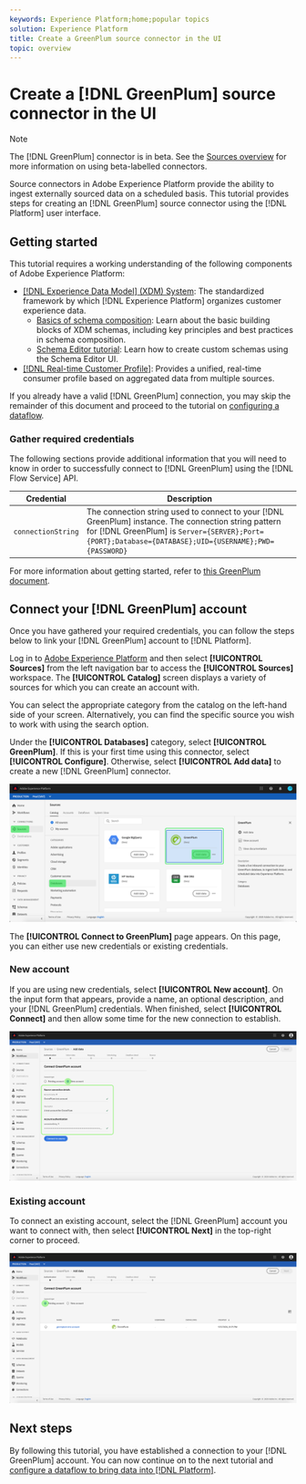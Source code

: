 ```yaml
---
keywords: Experience Platform;home;popular topics
solution: Experience Platform
title: Create a GreenPlum source connector in the UI
topic: overview
---
```


# Create a [!DNL GreenPlum] source connector in the UI

>[!NOTE]
> The [!DNL GreenPlum] connector is in beta. See the [Sources overview](../../../../home.md#terms-and-conditions) for more information on using beta-labelled connectors.

Source connectors in Adobe Experience Platform provide the ability to ingest externally sourced data on a scheduled basis. This tutorial provides steps for creating an [!DNL GreenPlum] source connector using the [!DNL Platform] user interface.

## Getting started

This tutorial requires a working understanding of the following components of Adobe Experience Platform:

*   [[!DNL Experience Data Model] (XDM) System](../../../../../xdm/home.md): The standardized framework by which [!DNL Experience Platform] organizes customer experience data.
    *   [Basics of schema composition](../../../../../xdm/schema/composition.md): Learn about the basic building blocks of XDM schemas, including key principles and best practices in schema composition.
    *   [Schema Editor tutorial](../../../../../xdm/tutorials/create-schema-ui.md): Learn how to create custom schemas using the Schema Editor UI.
*   [[!DNL Real-time Customer Profile]](../../../../../profile/home.md): Provides a unified, real-time consumer profile based on aggregated data from multiple sources.

If you already have a valid [!DNL GreenPlum] connection, you may skip the remainder of this document and proceed to the tutorial on [configuring a dataflow](../../dataflow/databases.md).

### Gather required credentials

The following sections provide additional information that you will need to know in order to successfully connect to [!DNL GreenPlum] using the [!DNL Flow Service] API.

| Credential | Description |
| ---------- | ----------- |
| `connectionString` | The connection string used to connect to your [!DNL GreenPlum] instance. The connection string pattern for [!DNL GreenPlum] is `Server={SERVER};Port={PORT};Database={DATABASE};UID={USERNAME};PWD={PASSWORD}` |

For more information about getting started, refer to [this GreenPlum document](https://gpdb.docs.pivotal.io/580/security-guide/topics/Authenticate.html#topic_fzv_wb2_jr__config_ssl_client_conn).

## Connect your [!DNL GreenPlum] account

Once you have gathered your required credentials, you can follow the steps below to link your [!DNL GreenPlum] account to [!DNL Platform].

Log in to [Adobe Experience Platform](https://platform.adobe.com) and then select **[!UICONTROL Sources]** from the left navigation bar to access the **[!UICONTROL Sources]** workspace. The **[!UICONTROL Catalog]** screen displays a variety of sources for which you can create an account with.

You can select the appropriate category from the catalog on the left-hand side of your screen. Alternatively, you can find the specific source you wish to work with using the search option.

Under the **[!UICONTROL Databases]** category, select **[!UICONTROL GreenPlum]**. If this is your first time using this connector, select **[!UICONTROL Configure]**. Otherwise, select **[!UICONTROL Add data]** to create a new [!DNL GreenPlum] connector.

![catalog](../../../../images/tutorials/create/greenplum/catalog.png)

The **[!UICONTROL Connect to GreenPlum]** page appears. On this page, you can either use new credentials or existing credentials.

### New account

If you are using new credentials, select **[!UICONTROL New account]**. On the input form that appears, provide a name, an optional description, and your [!DNL GreenPlum] credentials. When finished, select **[!UICONTROL Connect]** and then allow some time for the new connection to establish.

![connect](../../../../images/tutorials/create/greenplum/new.png)

### Existing account

To connect an existing account, select the [!DNL GreenPlum] account you want to connect with, then select **[!UICONTROL Next]** in the top-right corner to proceed.

![existing](../../../../images/tutorials/create/greenplum/existing.png)

## Next steps

By following this tutorial, you have established a connection to your [!DNL GreenPlum] account. You can now continue on to the next tutorial and [configure a dataflow to bring data into [!DNL Platform]](../../dataflow/databases.md).